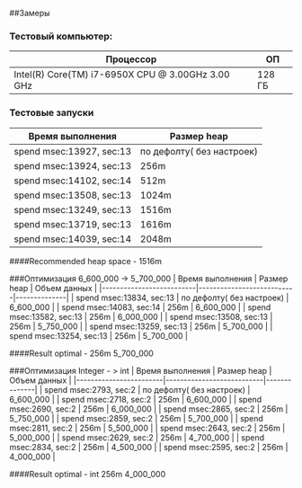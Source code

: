 ##Замеры 

### Тестовый компьютер: 
| Процессор                                           | ОП     |
|-----------------------------------------------------|--------|
| Intel(R) Core(TM) i7-6950X CPU @ 3.00GHz   3.00 GHz | 128 ГБ |

### Тестовые запуски

| Время выполнения         | Размер heap               |
|--------------------------|---------------------------|
| spend msec:13927, sec:13 | по дефолту( без настроек) |
| spend msec:13924, sec:13 | 256m                      |
| spend msec:14102, sec:14 | 512m                      |
| spend msec:13508, sec:13 | 1024m                     |
| spend msec:13249, sec:13 | 1516m                     |
| spend msec:13719, sec:13 | 1616m                     |
| spend msec:14039, sec:14 | 2048m                     |

####Recommended heap space - 1516m

###Оптимизация 6_600_000 -> 5_700_000
| Время выполнения         | Размер heap               | Объем данных |
|--------------------------|---------------------------|--------------|
| spend msec:13834, sec:13 | по дефолту( без настроек) | 6_600_000    |
| spend msec:14083, sec:14 | 256m                      | 6_600_000    |
| spend msec:13582, sec:13 | 256m                      | 6_000_000    |
| spend msec:13508, sec:13 | 256m                      | 5_750_000    |
| spend msec:13259, sec:13 | 256m                      | 5_700_000    |
| spend msec:13254, sec:13 | 256m                      | 5_700_000    |

####Result optimal - 256m                     5_700_000

###Оптимизация Integer - > int
| Время выполнения       | Размер heap               | Объем данных |
|------------------------|---------------------------|--------------|
| spend msec:2793, sec:2 | по дефолту( без настроек) | 6_600_000    |
| spend msec:2718, sec:2 | 256m                      | 6_600_000    |
| spend msec:2690, sec:2 | 256m                      | 6_000_000    |
| spend msec:2865, sec:2 | 256m                      | 5_750_000    |
| spend msec:2859, sec:2 | 256m                      | 5_700_000    |
| spend msec:2811, sec:2 | 256m                      | 5_500_000    |
| spend msec:2643, sec:2 | 256m                      | 5_000_000    |
| spend msec:2629, sec:2 | 256m                      | 4_700_000    |
| spend msec:2834, sec:2 | 256m                      | 4_500_000    |
| spend msec:2595, sec:2 | 256m                      | 4_000_000    |

####Result optimal - int 256m  4_000_000
